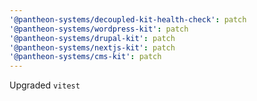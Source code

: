 ```yaml
---
'@pantheon-systems/decoupled-kit-health-check': patch
'@pantheon-systems/wordpress-kit': patch
'@pantheon-systems/drupal-kit': patch
'@pantheon-systems/nextjs-kit': patch
'@pantheon-systems/cms-kit': patch
---
```


Upgraded `vitest`

